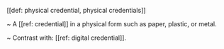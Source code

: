 [[def: physical credential, physical credentials]]

~ A [[ref: credential]] in a physical form such as paper, plastic, or metal.

~ Contrast with: [[ref: digital credential]].
